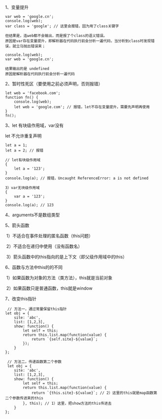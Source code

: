 1、变量提升

```
var web = 'google.cn';
console.log(web);
var class = 'google'; // 这里会报错，因为用了class关键字

但结果是，连web都不会输出，而是报了个class的语义错误。
原因是var存在变量提升，即解析器在代码执行前会分析一遍代码，当分析到class时发现错误，就立马抛出错误来；
```

```
console.log(web);
var web = 'google.cn';

结果输出的是 undefined
原因是解析器在代码执行前会分析一遍代码
```

2、暂时性死区（要使用之前必须声明，否则报错）

```
let web = 'facebook.com';
function fn() {
	console.log(web);
	let web = 'google.com'; // 报错，let不存在变量提升，需要先声明再使用
}
fn();
```

3、let 有块级作用域，var没有

let 不允许重复声明

```
let a = 1;
let a = 2; // 报错
```

```
// let有块级作用域
{
	let a = '123'; 
}
console.log(a); // 报错，Uncaught ReferenceError: a is not defined
```

```
3）var无块级作用域
{
	var a = '123';
}
console.log(a); // 123
```

4、arguments不是数组类型 

5、箭头函数

​	1）不适合在事件处理的匿名函数（this问题）

​	2）不适合在递归中使用（没有函数名）

​	3）箭头函数中的this指向的是上下文（即父级作用域中的this）

6、函数与方法中this的的不同

​	1）如果函数为对象的方法（类方法），this就是当前对象

​	2）如果函数只是普通函数，this就是window

7、改变this指针

```
 // 方法一，通过常量保留this指针
let obj = {
	site: 'abc',
	list: [1,2,3],
	show: function() {
		let self = this;
		return this.list.map(function(value) {
			return `{self.site}-${value}`;
		});
	}
};

 // 方法二，传递函数第二个参数
 let obj = {
	site: 'abc',
	list: [1,2,3],
	show: function() {
		let self = this;
		return this.list.map(function(value) {
			return `{this.site}-${value}`; // 2）这里的this就是map函数第二个参数传进来的this
		}, this); // 1）这里，把show方法的this传进去
	}
};
```

